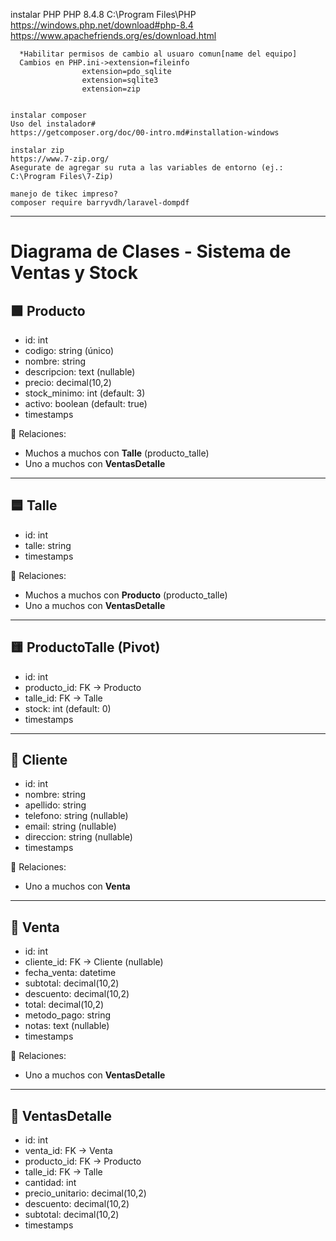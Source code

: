 instalar PHP PHP 8.4.8
    C:\Program Files\PHP
    https://windows.php.net/download#php-8.4
    https://www.apachefriends.org/es/download.html

      *Habilitar permisos de cambio al usuaro comun[name del equipo] 
      Cambios en PHP.ini->extension=fileinfo
                    extension=pdo_sqlite
                    extension=sqlite3
                    extension=zip


    instalar composer 
    Uso del instalador#
    https://getcomposer.org/doc/00-intro.md#installation-windows

    instalar zip
    https://www.7-zip.org/
    Asegurate de agregar su ruta a las variables de entorno (ej.: C:\Program Files\7-Zip)

    manejo de tikec impreso?
    composer require barryvdh/laravel-dompdf

_________________________________________________________________

# Diagrama de Clases - Sistema de Ventas y Stock

## 🟩 Producto
- id: int
- codigo: string (único)
- nombre: string
- descripcion: text (nullable)
- precio: decimal(10,2)
- stock_minimo: int (default: 3)
- activo: boolean (default: true)
- timestamps

🔗 Relaciones:
- Muchos a muchos con **Talle** (producto_talle)
- Uno a muchos con **VentasDetalle**

---

## 🟦 Talle
- id: int
- talle: string
- timestamps

🔗 Relaciones:
- Muchos a muchos con **Producto** (producto_talle)
- Uno a muchos con **VentasDetalle**

---

## 🟨 ProductoTalle (Pivot)
- id: int
- producto_id: FK -> Producto
- talle_id: FK -> Talle
- stock: int (default: 0)
- timestamps

---

## 🧑 Cliente
- id: int
- nombre: string
- apellido: string
- telefono: string (nullable)
- email: string (nullable)
- direccion: string (nullable)
- timestamps

🔗 Relaciones:
- Uno a muchos con **Venta**

---

## 🧾 Venta
- id: int
- cliente_id: FK -> Cliente (nullable)
- fecha_venta: datetime
- subtotal: decimal(10,2)
- descuento: decimal(10,2)
- total: decimal(10,2)
- metodo_pago: string
- notas: text (nullable)
- timestamps

🔗 Relaciones:
- Uno a muchos con **VentasDetalle**

---

## 📄 VentasDetalle
- id: int
- venta_id: FK -> Venta
- producto_id: FK -> Producto
- talle_id: FK -> Talle
- cantidad: int
- precio_unitario: decimal(10,2)
- descuento: decimal(10,2)
- subtotal: decimal(10,2)
- timestamps
